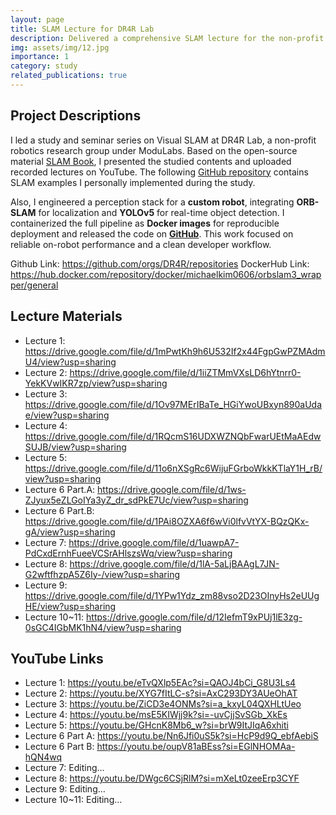 ```yaml
---
layout: page
title: SLAM Lecture for DR4R Lab
description: Delivered a comprehensive SLAM lecture for the non-profit robotics research group DR4R Lab
img: assets/img/12.jpg
importance: 1
category: study
related_publications: true
---
```


## Project Descriptions

I led a study and seminar series on Visual SLAM at DR4R Lab, a non-profit robotics research group under ModuLabs.
Based on the open-source material [SLAM Book](https://github.com/gaoxiang12/slambook-en), I presented the studied contents and uploaded recorded lectures on YouTube.
The following [GitHub repository](https://github.com/kimh060612/DR4R-SLAM-Example) contains SLAM examples I personally implemented during the study.

Also, I engineered a perception stack for a **custom robot**, integrating **ORB-SLAM** for localization and **YOLOv5** for real-time object detection.
I containerized the full pipeline as **Docker images** for reproducible deployment and released the code on [**GitHub**](https://github.com/orgs/DR4R/repositories).
This work focused on reliable on-robot performance and a clean developer workflow.

Github Link: https://github.com/orgs/DR4R/repositories
DockerHub Link: https://hub.docker.com/repository/docker/michaelkim0606/orbslam3_wrapper/general

## Lecture Materials

- Lecture 1: https://drive.google.com/file/d/1mPwtKh9h6U532If2x44FgpGwPZMAdmU4/view?usp=sharing
- Lecture 2: https://drive.google.com/file/d/1iiZTMmVXsLD6hYtnrr0-YekKVwIKR7zp/view?usp=sharing 
- Lecture 3: https://drive.google.com/file/d/1Ov97MErIBaTe_HGiYwoUBxyn890aUdae/view?usp=sharing
- Lecture 4: https://drive.google.com/file/d/1RQcmS16UDXWZNQbFwarUEtMaAEdwSUJB/view?usp=sharing
- Lecture 5: https://drive.google.com/file/d/11o6nXSgRc6WijuFGrboWkkKTlaY1H_rB/view?usp=sharing
- Lecture 6 Part.A: https://drive.google.com/file/d/1ws-ZJyux5eZLGoIYa3yZ_dr_sdPkE7Uc/view?usp=sharing 
- Lecture 6 Part.B: https://drive.google.com/file/d/1PAi8OZXA6f6wVi0lfvVtYX-BQzQKx-gA/view?usp=sharing
- Lecture 7: https://drive.google.com/file/d/1uawpA7-PdCxdErnhFueeVCSrAHlszsWq/view?usp=sharing
- Lecture 8: https://drive.google.com/file/d/1lA-5aLjBAAgL7JN-G2wftfhzpA5Z6Iy-/view?usp=sharing
- Lecture 9: https://drive.google.com/file/d/1YPw1Ydz_zm88vso2D23OInyHs2eUUgHE/view?usp=sharing 
- Lecture 10~11: https://drive.google.com/file/d/12IefmT9xPUj1lE3zg-0sGC4IGbMK1hN4/view?usp=sharing 


## YouTube Links

- Lecture 1: https://youtu.be/eTvQXlp5EAc?si=QAOJ4bCi_G8U3Ls4
- Lecture 2: https://youtu.be/XYG7fItLC-s?si=AxC293DY3AUeOhAT
- Lecture 3: https://youtu.be/ZiCD3e4ONMs?si=a_kxyL04QXHLtUeo
- Lecture 4: https://youtu.be/msE5KIWjj9k?si=-uvCjjSvSGb_XkEs
- Lecture 5: https://youtu.be/GHcnK8Mb6_w?si=brW9ItJIqA6xhiti
- Lecture 6 Part A: https://youtu.be/Nn6Jfi0uS5k?si=HcP9d9Q_ebfAebiS
- Lecture 6 Part B: https://youtu.be/oupV81aBEss?si=EGlNHOMAa-hQN4wq
- Lecture 7: Editing…
- Lecture 8: https://youtu.be/DWgc6CSjRlM?si=mXeLt0zeeErp3CYF
- Lecture 9: Editing…
- Lecture 10~11: Editing…

<!-- Every project has a beautiful feature showcase page.
It's easy to include images in a flexible 3-column grid format.
Make your photos 1/3, 2/3, or full width.

To give your project a background in the portfolio page, just add the img tag to the front matter like so:

    ---
    layout: page
    title: project
    description: a project with a background image
    img: /assets/img/12.jpg
    ---

<div class="row">
    <div class="col-sm mt-3 mt-md-0">
        {% include figure.liquid loading="eager" path="assets/img/1.jpg" title="example image" class="img-fluid rounded z-depth-1" %}
    </div>
    <div class="col-sm mt-3 mt-md-0">
        {% include figure.liquid loading="eager" path="assets/img/3.jpg" title="example image" class="img-fluid rounded z-depth-1" %}
    </div>
    <div class="col-sm mt-3 mt-md-0">
        {% include figure.liquid loading="eager" path="assets/img/5.jpg" title="example image" class="img-fluid rounded z-depth-1" %}
    </div>
</div>
<div class="caption">
    Caption photos easily. On the left, a road goes through a tunnel. Middle, leaves artistically fall in a hipster photoshoot. Right, in another hipster photoshoot, a lumberjack grasps a handful of pine needles.
</div>
<div class="row">
    <div class="col-sm mt-3 mt-md-0">
        {% include figure.liquid loading="eager" path="assets/img/5.jpg" title="example image" class="img-fluid rounded z-depth-1" %}
    </div>
</div>
<div class="caption">
    This image can also have a caption. It's like magic.
</div>

You can also put regular text between your rows of images, even citations {% cite einstein1950meaning %}.
Say you wanted to write a bit about your project before you posted the rest of the images.
You describe how you toiled, sweated, _bled_ for your project, and then... you reveal its glory in the next row of images.

<div class="row justify-content-sm-center">
    <div class="col-sm-8 mt-3 mt-md-0">
        {% include figure.liquid path="assets/img/6.jpg" title="example image" class="img-fluid rounded z-depth-1" %}
    </div>
    <div class="col-sm-4 mt-3 mt-md-0">
        {% include figure.liquid path="assets/img/11.jpg" title="example image" class="img-fluid rounded z-depth-1" %}
    </div>
</div>
<div class="caption">
    You can also have artistically styled 2/3 + 1/3 images, like these.
</div>

The code is simple.
Just wrap your images with `<div class="col-sm">` and place them inside `<div class="row">` (read more about the <a href="https://getbootstrap.com/docs/4.4/layout/grid/">Bootstrap Grid</a> system).
To make images responsive, add `img-fluid` class to each; for rounded corners and shadows use `rounded` and `z-depth-1` classes.
Here's the code for the last row of images above:

{% raw %}

```html
<div class="row justify-content-sm-center">
  <div class="col-sm-8 mt-3 mt-md-0">
    {% include figure.liquid path="assets/img/6.jpg" title="example image" class="img-fluid rounded z-depth-1" %}
  </div>
  <div class="col-sm-4 mt-3 mt-md-0">
    {% include figure.liquid path="assets/img/11.jpg" title="example image" class="img-fluid rounded z-depth-1" %}
  </div>
</div>
```

{% endraw %} -->
